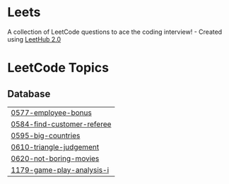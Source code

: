 # Leets
A collection of LeetCode questions to ace the coding interview! - Created using [LeetHub 2.0](https://github.com/maitreya2954/LeetHub-2.0-Firefox)

<!---LeetCode Topics Start-->
# LeetCode Topics
## Database
|  |
| ------- |
| [0577-employee-bonus](https://github.com/gr1tEnt/Leets/tree/master/0577-employee-bonus) |
| [0584-find-customer-referee](https://github.com/gr1tEnt/Leets/tree/master/0584-find-customer-referee) |
| [0595-big-countries](https://github.com/gr1tEnt/Leets/tree/master/0595-big-countries) |
| [0610-triangle-judgement](https://github.com/gr1tEnt/Leets/tree/master/0610-triangle-judgement) |
| [0620-not-boring-movies](https://github.com/gr1tEnt/Leets/tree/master/0620-not-boring-movies) |
| [1179-game-play-analysis-i](https://github.com/gr1tEnt/Leets/tree/master/1179-game-play-analysis-i) |
<!---LeetCode Topics End-->